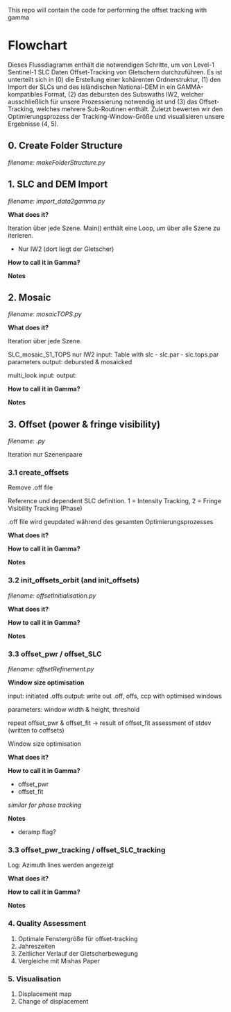 
This repo will contain the code for performing the offset tracking with gamma


# Flowchart

Dieses Flussdiagramm enthält die notwendigen Schritte, um von Level-1 Sentinel-1 SLC Daten Offset-Tracking von
Gletschern durchzuführen. Es ist unterteilt sich in (0) die Erstellung einer kohärenten Ordnerstruktur, (1) den 
Import der SLCs und des isländischen National-DEM in ein GAMMA-kompatibles Format, (2) das debursten des Subswaths
IW2, welcher ausschließlich für unsere Prozessierung notwendig ist und (3) das Offset-Tracking, welches mehrere
Sub-Routinen enthält. Zuletzt bewerten wir den Optimierungsprozess der Tracking-Window-Größe und visualisieren 
unsere Ergebnisse (4, 5).

## 0. Create Folder Structure
_filename: makeFolderStructure.py_

## 1. SLC and DEM Import
_filename: import_data2gamma.py_


**What does it?**

Iteration über jede Szene. Main() enthält eine Loop, um über alle Szene zu iterieren.
- Nur IW2 (dort liegt der Gletscher)

**How to call it in Gamma?**

**Notes**
 

## 2. Mosaic
_filename: mosaicTOPS.py_

**What does it?**

Iteration über jede Szene.

SLC_mosaic_S1_TOPS nur IW2
input: Table with slc - slc.par - slc.tops.par parameters
output: debursted & mosaicked

multi_look
input:
output:

**How to call it in Gamma?**

**Notes**


## 3. Offset (power & fringe visibility)
_filename: .py_

Iteration nur Szenenpaare

### 3.1 create_offsets

Remove .off file

Reference und dependent SLC definition. 1 = Intensity Tracking, 2 = Fringe Visibility Tracking (Phase)

.off file wird geupdated während des gesamten Optimierungsprozesses

**What does it?**

**How to call it in Gamma?**

**Notes**

### 3.2 init_offsets_orbit (and init_offsets)
_filename: offsetInitialisation.py_

**What does it?**

**How to call it in Gamma?**

**Notes**

### 3.3 offset_pwr / offset_SLC
_filename: offsetRefinement.py_

**Window size optimisation**

input: initiated .offs
output: write out .off, offs, ccp with optimised windows

parameters: window width & height, threshold

repeat offset_pwr & offset_fit -> result of offset_fit assessment of stdev (written to coffsets)

Window size optimisation



**What does it?**

**How to call it in Gamma?**

- offset_pwr
- offset_fit

_similar for phase tracking_

**Notes**

- deramp flag?


### 3.3 offset_pwr_tracking / offset_SLC_tracking

Log: Azimuth lines werden angezeigt

**What does it?**

**How to call it in Gamma?**

**Notes**

### 4. Quality Assessment

1. Optimale Fenstergröße für offset-tracking
2. Jahreszeiten
3. Zeitlicher Verlauf der Gletscherbewegung
4. Vergleiche mit Mishas Paper

### 5. Visualisation

1. Displacement map
2. Change of displacement


